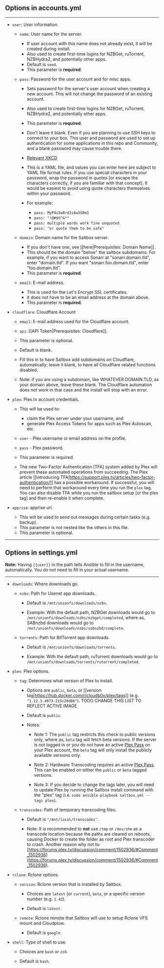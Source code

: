 ##  Options in accounts.yml

---

- `user`: User information.

    - `name`: User name for the server. 

        - If user account with this name does not already exist, it will be created during install. 
        - Also used to create first-time logins for NZBGet, ruTorrent, NZBHydra2, and potentially other apps.
        - Default is `seed`. 
        - This parameter is **required**.

    - `pass`: Password for the user account and for misc apps.

        - Sets password for the server's user account when creating a new account. This will not change the password of an existing account. 
        - Also used to create first-time logins for NZBGet, ruTorrent, NZBHydra2, and potentially other apps.
        - This parameter is **required**.
        - Don't leave it blank. Even if you are planning to use SSH keys to connect to your box.  This user and password are used to set up authentication for some applications in this repo and Community, and a blank password may cause trouble there.

        - [Relevant XKCD](https://xkcd.com/936/)

        - This is a YAML file, and values you can enter here are subject to YAML file format rules.  If you use special characters in your password, wrap the password in quotes [or escape the characters correctly, if you are familiar with that concept].  It would be easiest to avoid using quote characters themselves within your password.

        - For example:

            - `pass: MyP4s5w0rd1s4w350m3`
            - `pass: "!@#$%^&*"`
            - `pass: multiple words work fine unquoted`
            - `pass: "or quote them to be safe"`

    - `domain`: Domain name for the Saltbox server. 

        - If you don't have one, see [[here|Prerequisites: Domain Name]].
        - This should be the domain "below" the saltbox subdomains.  For example, if you want to access Sonarr at "sonarr.domain.tld", enter "domain.tld".  If you want "sonarr.foo.domain.tld", enter "foo.domain.tld".
        - This parameter is **required**.

    - `email`: E-mail address. 

        - This is used for the Let's Encrypt SSL certificates.
        - It does not have to be an email address at the domain above.
        - This parameter is **required**.

- `cloudflare`: Cloudflare Account
    - `email`: E-mail address used for the Cloudflare account. 

    - `api`: [[API Token|Prerequisites: Cloudflare]]. 

    - This parameter is optional. 

    - Default is blank.

    - Fill this in to have Saltbox add subdomains on Cloudflare, automatically; leave it blank, to have all Cloudflare related functions disabled.

    - Note: if you are using a subdomain, like WHATEVER.DOMAIN.TLD, as your domain above, leave these blank. The Cloudflare automation does not work in that case and the install will stop with an error.

- `plex`: Plex.tv account credentials. 

    - This will be used to:
        - claim the Plex server under your username, and
        - generate Plex Access Tokens for apps such as Plex Autoscan, etc. 

    - `user` - Plex username or email address on the profile.

    - `pass` - Plex password.

    - This parameter is required. 

    - The new Two-Factor Authentication [TFA] system added by Plex will prevent these automated operations from succeeding.  The Plex article [[introducing TFA|https://support.plex.tv/articles/two-factor-authentication/]] has a possible workaround.  If successful, you will need to perform that workaround every time you run the `plex` tag.  You can also disable TFA while you run the saltbox setup [or the plex tag] and then re-enable it when complete.

- `apprise`: apprise url. 

    - This will be used to send out messages during certain tasks (e.g. backup). 
    - This parameter is not nested like the others in this file. 
    - This parameter is optional. 

---

##  Options in settings.yml

**Note:** Having `{{user}}` in the path tells Ansible to fill in the username, automatically. You do not need to fill in your actual username.

---

- `downloads`: Where downloads go.

    - `nzbs`: Path for Usenet app downloads. 
  
      - Default is `/mnt/unionfs/downloads/nzbs`.

       - Example: With the default path, NZBGet downloads would go to `/mnt/unionfs/downloads/nzbs/nzbget/completed`, where as, SABnzbd downloads would go to `/mnt/unionfs/downloads/nzbs/sabnzbd/complete`.

    - `torrents`: Path for BitTorrent app downloads. 

        - Default is `/mnt/unionfs/downloads/torrents`.

       - Example: With the default path, ruTorrent downloads would go to `/mnt/unionfs/downloads/torrents/rutorrent/completed`.

- `plex`: Plex options.

    - `tag`: Determines what version of Plex to install. 


        - Options are `public`, `beta`, or [[version tag|https://hub.docker.com/r/cloudb0x/plex/tags]] (e.g. `"1.12.3.4973-215c28d86"`). TODO CHANGE THIS LIST TO REFLECT ACTIVE IMAGE

        - Default is `public`.

        - Notes:

            - Note 1: The `public` tag restricts this check to public versions only, where as, `beta` tag will fetch beta versions. If the server is not logged in or you do not have an active [Plex Pass](https://www.plex.tv/features/plex-pass/) on your Plex account, the `beta` tag will only install the publicly available versions only. 

            - Note 2: Hardware Transcoding requires an  active [Plex Pass](https://www.plex.tv/features/plex-pass/). This can be enabled on either the `public` or `beta` tagged versions. 

            - Note 3: If you decide to change the tags later, you will need to update Plex by running the Saltbox install command with the "plex" tag (i.e. `sudo ansible-playbook saltbox.yml --tags plex`).

    - `transcodes`: Path of temporary transcoding files. 

        - Default is `"/mnt/local/transcodes"`.

        - Note: It is recommended to **not** use `/tmp` or `/dev/shm` as a transcode location because the paths are cleared on reboots, causing Docker to create the folder as root and Plex transcoder to crash. Another reason why not to: [https://forums.plex.tv/discussion/comment/1502936/#Comment_1502936](https://forums.plex.tv/discussion/comment/1502936/#Comment_1502936).

- `rclone`: Rclone options.

    - `version`: Rclone version that is installed by Saltbox. 

        - Choices are `latest` (or `current`), `beta`, or a specific version number (e.g. `1.42`). 

        - Default is `latest`.

    - `remote`: Rclone remote that Saltbox will use to setup Rclone VFS mount and Cloudplow. 

        - Default is `google`.

- `shell`: Type of shell to use. 

    - Choices are `bash` or `zsh`. 

    - Default is `bash`.


